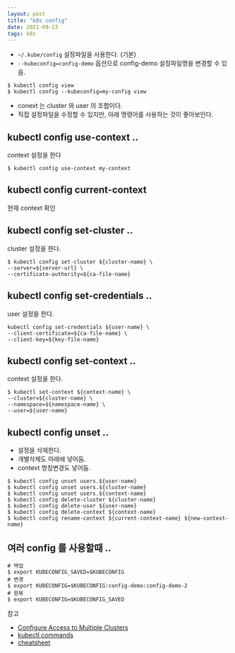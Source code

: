 ```yaml
---
layout: post
title: "k8s config"
date: 2021-09-23
tags: k8s
---
```



* `~/.kube/config` 설정파일을 사용한다. (기본)
* `--kubeconfig=config-demo` 옵션으로 config-demo 설정파일명을 변경할 수 있음.

``` shell
$ kubectl config view
$ kubectl config --kubeconfig=my-config view
```

* conext 는 cluster 와 user 의 조합이다.
* 직접 설정파일을 수정할 수 있지만, 아래 명령어를 사용하는 것이 좋아보인다.


## kubectl config use-context ..

context 설정을 한다

``` shell
$ kubectl config use-context my-context
```

## kubectl config current-context

현재 context 확인

## kubectl config set-cluster ..

cluster 설정을 한다.

``` shell
$ kubectl config set-cluster ${cluster-name} \
--server=${server-url} \
--certificate-authority=${ca-file-name}
```

## kubectl config set-credentials ..

user 설정을 한다.

``` shell
kubectl config set-credentials ${user-name} \
--client-certificate=${ca-file-name} \
--client-key=${key-file-name}
```

## kubectl config set-context ..

context 설정을 한다.

``` shell
$ kubectl set-context ${context-name} \
--cluster=${cluster-name} \
--namespace=${namespace-name} \
--user=${user-name}
```

## kubectl config unset ..

* 설정을 삭제한다.
* 개별삭제도 아래에 넣어둠.
* context 명칭변경도 넣어둠.

``` shell
$ kubectl config unset users.${user-name}
$ kubectl config unset users.${cluster-name}
$ kubectl config unset users.${context-name}
$ kubectl config delete-cluster ${cluster-name}
$ kubectl config delete-user ${user-name}
$ kubectl config delete-context ${context-name}
$ kubectl config rename-context ${current-context-name} ${new-context-name}
```

## 여러 config 를 사용할때 ..

``` shell
# 백업
$ export KUBECONFIG_SAVED=$KUBECONFIG
# 변경
$ export KUBECONFIG=$KUBECONFIG:config-demo:config-demo-2
# 원복
$ export KUBECONFIG=$KUBECONFIG_SAVED
```


참고
- [Configure Access to Multiple Clusters](https://kubernetes.io/docs/tasks/access-application-cluster/configure-access-multiple-clusters/)
- [kubectl commands](https://kubernetes.io/docs/reference/generated/kubectl/kubectl-commands#-em-set-cluster-em-)
- [cheatsheet](https://kubernetes.io/ko/docs/reference/kubectl/cheatsheet/)